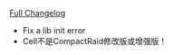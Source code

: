 [Full Changelog](https://github.com/enderneko/Cell/compare/r105-beta...f448243d9130c45dba36382f9273613500f59c64)

- Fix a lib init error
- Cell不是CompactRaid修改版或增强版！
